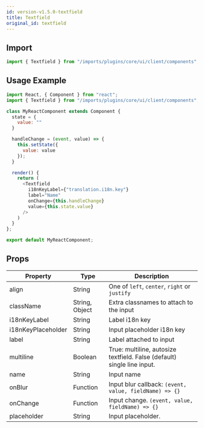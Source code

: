 ```yaml
---
id: version-v1.5.0-textfield
title: Textfield
original_id: textfield
---
```

    
## Import

```javascript
import { Textfield } from "/imports/plugins/core/ui/client/components";
```

## Usage Example

```javascript
import React, { Component } from "react";
import { Textfield } from "/imports/plugins/core/ui/client/components";

class MyReactComponent extends Component {
  state = {
    value: ""
  }

  handleChange = (event, value) => {
    this.setState({
      value: value
    });
  }

  render() {
    return (
      <Textfield
        i18nKeyLabel={"translation.i18n.key"}
        label="Name"
        onChange={this.handleChange}
        value={this.state.value}
      />
    )
  }
};

export default MyReactComponent;
```

## Props

| Property           | Type           | Description                                                             |
| ------------------ | -------------- | ----------------------------------------------------------------------- |
| align              | String         | One of `left`, `center`, `right` or `justify`                           |
| className          | String, Object | Extra classnames to attach to the input                                 |
| i18nKeyLabel       | String         | Label i18n key                                                          |
| i18nKeyPlaceholder | String         | Input placeholder i18n key                                              |
| label              | String         | Label attached to input                                                 |
| multiline          | Boolean        | True: multiline, autosize textfield. False (default) single line input. |
| name               | String         | Input name                                                              |
| onBlur             | Function       | Input blur callback: `(event, value, fieldName) => {}`               |
| onChange           | Function       | Input change. `(event, value, fieldName) => {}`                      |
| placeholder        | String         | Input placeholder.                                                      |
